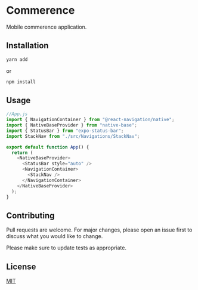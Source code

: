 # Commerence

Mobile commerence application.

## Installation

```bash
yarn add
```
or
```bash
npm install
```


## Usage

```javascript
//App.js
import { NavigationContainer } from "@react-navigation/native";
import { NativeBaseProvider } from "native-base";
import { StatusBar } from "expo-status-bar";
import StackNav from "./src/Navigations/StackNav";

export default function App() {
  return (
    <NativeBaseProvider>
      <StatusBar style="auto" />
      <NavigationContainer>
        <StackNav />
      </NavigationContainer>
    </NativeBaseProvider>
  );
}
```

## Contributing

Pull requests are welcome. For major changes, please open an issue first
to discuss what you would like to change.

Please make sure to update tests as appropriate.

## License

[MIT](https://choosealicense.com/licenses/mit/)
